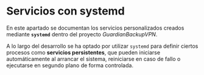 # Servicios con systemd

En este apartado se documentan los servicios personalizados creados mediante **`systemd`** dentro del proyecto _GuardianBackupVPN_.

A lo largo del desarrollo se ha optado por utilizar `systemd` para definir ciertos procesos como **servicios persistentes**, 
que pueden iniciarse automáticamente al arrancar el sistema, reiniciarse en caso de fallo o ejecutarse en segundo plano de forma controlada.
